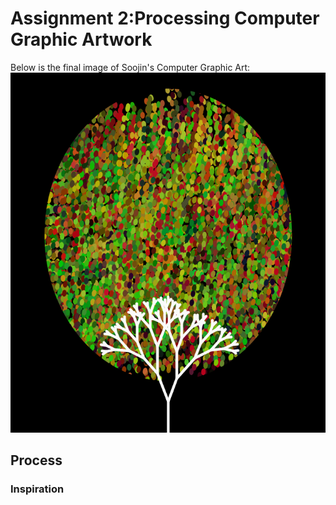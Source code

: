 # Assignment 2:Processing Computer Graphic Artwork 


Below is the final image of Soojin's Computer Graphic Art: 
![](Images/SoojinComputerArt.png)



## Process 

### Inspiration
